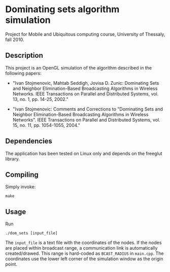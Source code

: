 Dominating sets algorithm simulation
====================================

Project for Mobile and Ubiquitous computing course, University of Thessaly,  fall 2010.


Description
-----------

This project is an OpenGL simulation of the algorithm described in the following papers:

* "Ivan Stojmenovic, Mahtab Seddigh, Jovisa D. Zunic: 
 Dominating Sets and Neighbor Elimination-Based Broadcasting Algorithms 
 in Wireless Networks. IEEE Transactions on Parallel and Distributed Systems, 
 vol. 13, no. 1, pp. 14-25, 2002."

* "Ivan Stojmenovic: Comments and Corrections to "Dominating Sets 
 and Neighbor Elimination-Based Broadcasting 
 Algorithms in Wireless Networks". IEEE Transactions on Parallel 
 and Distributed Systems, vol. 15, no. 11, pp. 1054-1055, 2004."

Dependencies
------------

The application has been tested on Linux only and depends on the freeglut library.

Compiling
---------

Simply invoke:

	make

Usage
-----

Run

	./dom_sets [input_file]

The `input_file` is a text file with the coordinates of the nodes. If the nodes are placed within broadcast range, a communication link is automatically created/drawed. This range is hard-coded as `BCAST_RADIUS` in `main.cpp`. The coordinates use the lower left corner of the simulation window as the origin point.
